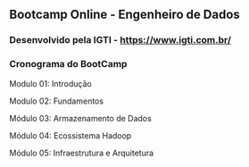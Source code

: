 ## Bootcamp Online - Engenheiro de Dados

### Desenvolvido pela IGTI - https://www.igti.com.br/


### Cronograma do BootCamp

Modulo 01: Introdução

Modulo 02: Fundamentos

Módulo 03: Armazenamento de Dados

Módulo 04: Ecossistema Hadoop

Módulo 05: Infraestrutura e Arquitetura
